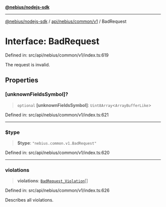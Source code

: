 [**@nebius/nodejs-sdk**](../../../../../README.md)

***

[@nebius/nodejs-sdk](../../../../../README.md) / [api/nebius/common/v1](../README.md) / BadRequest

# Interface: BadRequest

Defined in: src/api/nebius/common/v1/index.ts:619

The request is invalid.

## Properties

### \[unknownFieldsSymbol\]?

> `optional` **\[unknownFieldsSymbol\]**: `Uint8Array`\<`ArrayBufferLike`\>

Defined in: src/api/nebius/common/v1/index.ts:621

***

### $type

> **$type**: `"nebius.common.v1.BadRequest"`

Defined in: src/api/nebius/common/v1/index.ts:620

***

### violations

> **violations**: [`BadRequest_Violation`](BadRequest_Violation.md)[]

Defined in: src/api/nebius/common/v1/index.ts:626

Describes all violations.
